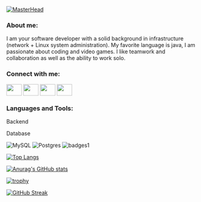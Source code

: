 [![MasterHead](https://scontent-mad1-1.xx.fbcdn.net/v/t39.30808-6/271837462_1008722803388871_5404507311016933705_n.jpg?_nc_cat=107&ccb=1-5&_nc_sid=e3f864&_nc_eui2=AeG7dI1VH9CzKnao8o36tYT2P7sAy-CO0Vk_uwDL4I7RWV-R4dDimiNU31-fkZOSOglg22MO4EU8adwNYa-emHE7&_nc_ohc=8LBU6hqaaqMAX_nIYjZ&_nc_ht=scontent-mad1-1.xx&oh=00_AT8C2LLLWFE1q0M-ekwqPdQwhiMoHvYLXYI8-7DpRp-0_Q&oe=61E43F7A)](https://github.com/lelouis1er)

<h3 align="left">About me:</h3>
I am your software developer with a solid background in infrastructure (network + Linux system administration). My favorite language is java, I am passionate about coding and video games. I like teamwork and collaboration as well as the ability to work solo.


<h3 align="left">Connect with me:</h3>
<p align="left">
  <a href="https://twitter.com/louisst40013738" target="blank"><img align="center" src="https://cdn.jsdelivr.net/npm/simple-icons@3.0.1/icons/twitter.svg" alt="" height="30" width="40" /></a>
  <a href="linkedin.com/in/louis-stark-865625153" target="blank"><img align="center" src="https://cdn.jsdelivr.net/npm/simple-icons@3.0.1/icons/linkedin.svg" alt="" height="30" width="40" /></a>
  <a href="https://www.facebook.com/louis.stark.7127" target="blank"><img align="center" src="https://cdn.jsdelivr.net/npm/simple-icons@3.0.1/icons/facebook.svg" alt="" height="30" width="40" /></a>
  <a href="https://www.youtube.com/channel/UCvMRKbIBXnMEqiHdkvEPGQg" target="blank"><img align="center" src="https://cdn.jsdelivr.net/npm/simple-icons@3.0.1/icons/youtube.svg" alt="" height="30" width="40" /></a>
</p>

<h3 align="left">Languages and Tools:</h3>
<p>Backend</p>


<p>Database</p>

![MySQL](https://img.shields.io/badge/mysql-%2300f.svg?style=for-the-badge&logo=mysql&logoColor=white) 
![Postgres](https://img.shields.io/badge/postgres-%23316192.svg?style=for-the-badge&logo=postgresql&logoColor=white) 
![badges1](https://dev-to-uploads.s3.amazonaws.com/uploads/articles/6n8fc8zw8pawxveffitx.png)


[![Top Langs](https://github-readme-stats.vercel.app/api/top-langs/?username=lelouis1er&theme=cobalt&layout=compact&langs-count=10)](https://github.com/anuraghazra/github-readme-stats)

[![Anurag's GitHub stats](https://github-readme-stats.vercel.app/api?username=lelouis1er&count_private=true&show_icons=true&theme=cobalt)](https://github.com/anuraghazra/github-readme-stats)





[![trophy](https://github-profile-trophy.vercel.app/?username=lelouis1er&theme=nord&column=3&margin-w=15&margin-h=15)](https://github.com/ryo-ma/github-profile-trophy)


[![GitHub Streak](http://github-readme-streak-stats.herokuapp.com?user=lelouis1er&theme=vue-dark&date_format=j%20M%5B%20Y%5D)](https://git.io/streak-stats)


<!--
**lelouis1er/lelouis1er** is a ✨ _special_ ✨ repository because its `README.md` (this file) appears on your GitHub profile.

Here are some ideas to get you started:

- 🔭 I’m currently working on ...
- 🌱 I’m currently learning ...
- 👯 I’m looking to collaborate on ...
- 🤔 I’m looking for help with ...
- 💬 Ask me about ...
- 📫 How to reach me: ...
- 😄 Pronouns: ...
- ⚡ Fun fact: ...
-->
